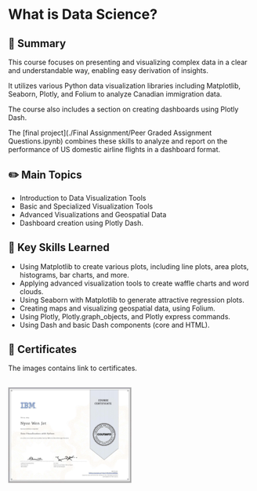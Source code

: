 # What is Data Science?

## 📌 Summary
This course focuses on presenting and visualizing complex data in a clear and understandable way, enabling easy derivation of insights. 

It utilizes various Python data visualization libraries including Matplotlib, Seaborn, Plotly, and Folium to analyze Canadian immigration data. 

The course also includes a section on creating dashboards using Plotly Dash.

The [final project](./Final Assignment/Peer Graded Assignment Questions.ipynb) combines these skills to analyze and report on the performance of US domestic airline flights in a dashboard format.

## ✏️ Main Topics
- Introduction to Data Visualization Tools
- Basic and Specialized Visualization Tools
- Advanced Visualizations and Geospatial Data
- Dashboard creation using Plotly Dash.

## 🎯 Key Skills Learned
- Using Matplotlib to create various plots, including line plots, area plots, histograms, bar charts, and more.
- Applying advanced visualization tools to create waffle charts and word clouds.
- Using Seaborn with Matplotlib to generate attractive regression plots.
- Creating maps and visualizing geospatial data, using Folium.
- Using Plotly, Plotly.graph_objects, and Plotly express commands.
- Using Dash and basic Dash components (core and HTML).

## 🏅 Certificates
The images contains link to certificates.
 <br/><br/> 
 
<p float="left">
  <a href="https://www.coursera.org/account/accomplishments/verify/P2V4SCSXKHKG">
      <img src="./Images/Coursera P2V4SCSXKHKG.jpg" alt="IBM certification" width="50%" height="50%" />
  </a>
</p>
